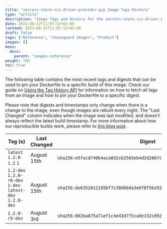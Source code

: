 ```yaml
---
title: "secrets-store-csi-driver-provider-gcp Image Tags History"
type: "article"
description: "Image Tags and History for the secrets-store-csi-driver-provider-gcp Chainguard Image"
date: 2023-06-22T11:07:52+02:00
lastmod: 2023-06-22T11:07:52+02:00
draft: false
tags: ["Reference", "Chainguard Images", "Product"]
images: []
menu:
  docs:
    parent: "images-reference"
weight: 700
toc: true
---
```


The following table contains the most recent tags and digests that can be used to pin your Dockerfile to a specific build of this image. Check our guide on [Using the Tag History API](/chainguard/chainguard-images/using-the-tag-history-api/) for information on how to fetch all tags from an image and how to pin your Dockerfile to a specific digest.

Please note that digests and timestamps only change when there is a change to the image, even though images are rebuilt every night. The "Last Changed" column indicates when the image was last modified, and doesn't always reflect the latest build timestamp. For more information about how our reproducible builds work, please refer to [this blog post](https://www.chainguard.dev/unchained/reproducing-chainguards-reproducible-image-builds).

| Tag (s)                                                    | Last Changed | Digest                                                                    |
|------------------------------------------------------------|--------------|---------------------------------------------------------------------------|
|  `latest` `1.2.0` `1.2` `1`                                | August 15th  | `sha256:e5facd740b4aca032cb2565eb4d2d2667c96d4b0c97d4fd136b58d8506ffedf1` |
|  `1.2-dev` `1.2.0-r6-dev` `1-dev` `latest-dev` `1.2.0-dev` | August 15th  | `sha256:de6352012105bf7c38d60da3e6f8f5b293535e99f7b4131589a638e4463b248e` |
|  `1.2.0-r5-dev`                                            | August 3rd   | `sha256:802ba875a71ef1c4e43d7f5ca0e152c092a1638846b5b73730e61d6290fc5409` |
